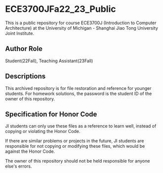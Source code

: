 # ECE3700JFa22_23_Public
This is a public repository for course ECE3700J (Introduction to Computer Architecture) at the University of Michigan - Shanghai Jiao Tong University Joint Institute.

## Author Role

Student(22Fall), Teaching Assistant(23Fall)

## Descriptions

This archived repository is for file restoration and reference for younger students.
For homework solutions, the password is the student ID of the owner of this repository.

## Specification for Honor Code

JI students can only use these files as a reference to learn well, instead of copying or violating the Honor Code.

If there are similar problems or projects in the future, JI students are responsible for not copying or modifying these files, which would be against the Honor Code.

The owner of this repository should not be held responsible for anyone else's errors.